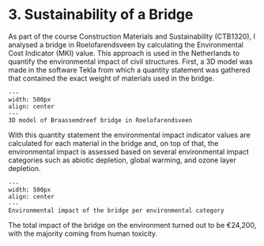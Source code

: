 # 3. Sustainability of a Bridge
As part of the course Construction Materials and Sustainability (CTB1320), I analysed a bridge in Roelofarendsveen by calculating the Environmental Cost Indicator (MKI) value. This approach is used in the Netherlands to quantify the environmental impact of civil structures. First, a 3D model was made in the software Tekla from which a quantity statement was gathered that contained the exact weight of materials used in the bridge. 

```{figure} ../figures/BSc/CMS_Bridge.png
---
width: 500px
align: center
---
3D model of Braassemdreef bridge in Roelofarendsveen
```

With this quantity statement the environmental impact indicator values are calculated for each material in the bridge and, on top of that, the environmental impact is assessed based on several environmental impact categories such as abiotic depletion, global warming, and ozone layer depletion.

```{figure} ../figures/BSc/CMS_Impact.png
---
width: 500px
align: center
---
Environmental impact of the bridge per environmental category
```

The total impact of the bridge on the environment turned out to be €24,200, with the majority coming from human toxicity.